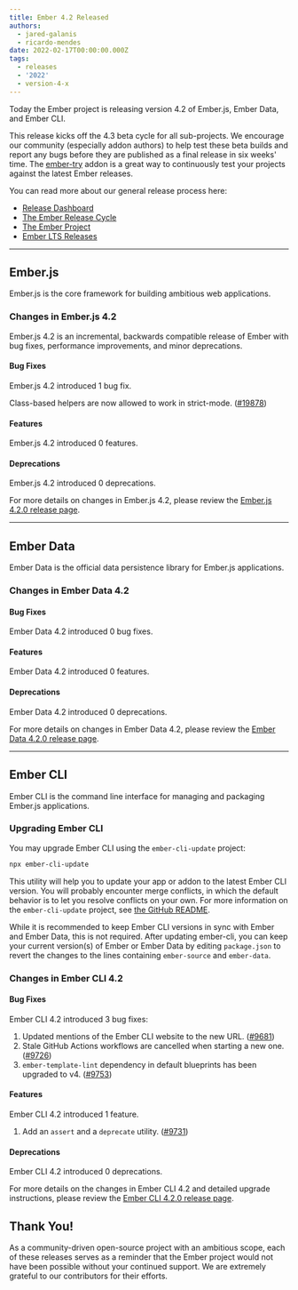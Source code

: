 ```yaml
---
title: Ember 4.2 Released
authors:
  - jared-galanis
  - ricardo-mendes
date: 2022-02-17T00:00:00.000Z
tags:
  - releases
  - '2022'
  - version-4-x
---
```


Today the Ember project is releasing version 4.2 of Ember.js, Ember Data, and Ember CLI.

This release kicks off the 4.3 beta cycle for all sub-projects. We encourage our community (especially addon authors) to help test these beta builds and report any bugs before they are published as a final release in six weeks' time. The [ember-try](https://github.com/ember-cli/ember-try) addon is a great way to continuously test your projects against the latest Ember releases.

You can read more about our general release process here:

- [Release Dashboard](http://emberjs.com/releases/)
- [The Ember Release Cycle](https://blog.emberjs.com/new-ember-release-process/)
- [The Ember Project](https://blog.emberjs.com/ember-project-at-2-0/)
- [Ember LTS Releases](https://blog.emberjs.com/announcing-embers-first-lts/)

---

## Ember.js

Ember.js is the core framework for building ambitious web applications.

### Changes in Ember.js 4.2

Ember.js 4.2 is an incremental, backwards compatible release of Ember with bug fixes, performance improvements, and minor deprecations.

#### Bug Fixes

Ember.js 4.2 introduced 1 bug fix.

Class-based helpers are now allowed to work in strict-mode. ([#19878](https://github.com/emberjs/ember.js/pull/19878))

#### Features

Ember.js 4.2 introduced 0 features.

#### Deprecations

Ember.js 4.2 introduced 0 deprecations.

<!-- Block end -->

For more details on changes in Ember.js 4.2, please review the [Ember.js 4.2.0 release page](https://github.com/emberjs/ember.js/releases/tag/v4.2.0).

---

## Ember Data

Ember Data is the official data persistence library for Ember.js applications.

### Changes in Ember Data 4.2

#### Bug Fixes

Ember Data 4.2 introduced 0 bug fixes.

#### Features

Ember Data 4.2 introduced 0 features.

#### Deprecations

Ember Data 4.2 introduced 0 deprecations.

For more details on changes in Ember Data 4.2, please review the
[Ember Data 4.2.0 release page](https://github.com/emberjs/data/releases/tag/v4.2.0).

---

## Ember CLI

Ember CLI is the command line interface for managing and packaging Ember.js applications.

### Upgrading Ember CLI

You may upgrade Ember CLI using the `ember-cli-update` project:

```bash
npx ember-cli-update
```

This utility will help you to update your app or addon to the latest Ember CLI version. You will probably encounter merge conflicts, in which the default behavior is to let you resolve conflicts on your own. For more information on the `ember-cli-update` project, see [the GitHub README](https://github.com/ember-cli/ember-cli-update).

While it is recommended to keep Ember CLI versions in sync with Ember and Ember Data, this is not required. After updating ember-cli, you can keep your current version(s) of Ember or Ember Data by editing `package.json` to revert the changes to the lines containing `ember-source` and `ember-data`.

### Changes in Ember CLI 4.2

#### Bug Fixes

Ember CLI 4.2 introduced 3 bug fixes:

1. Updated mentions of the Ember CLI website to the new URL. ([#9681](https://github.com/ember-cli/ember-cli/pull/9681))
1. Stale GitHub Actions workflows are cancelled when starting a new one. ([#9726](https://github.com/ember-cli/ember-cli/pull/9726))
1. `ember-template-lint` dependency in default blueprints has been upgraded to v4. ([#9753](https://github.com/ember-cli/ember-cli/pull/9753))

#### Features

Ember CLI 4.2 introduced 1 feature.

1. Add an `assert` and a `deprecate` utility. ([#9731](https://github.com/ember-cli/ember-cli/pull/9731))

#### Deprecations

Ember CLI 4.2 introduced 0 deprecations.

For more details on the changes in Ember CLI 4.2 and detailed upgrade
instructions, please review the [Ember CLI 4.2.0 release page](https://github.com/ember-cli/ember-cli/releases/tag/v4.2.0).

## Thank You!

As a community-driven open-source project with an ambitious scope, each of these releases serves as a reminder that the Ember project would not have been possible without your continued support. We are extremely grateful to our contributors for their efforts.
